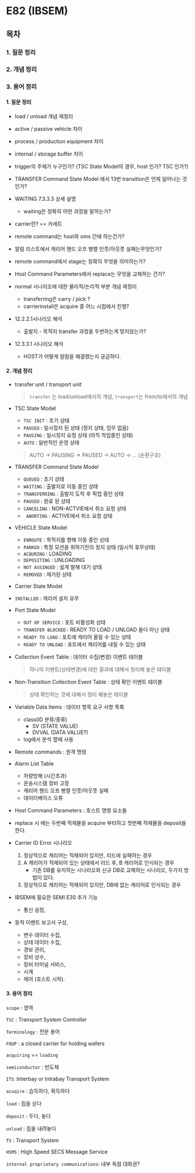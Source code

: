 # E82 (IBSEM)

## 목차

### 1. 질문 정리

### 2. 개념 정리

### 3. 용어 정리



#### 1. 질문 정리

- load / unload 개념 재정리
- active / passive vehicle 차이
- process / production equipment 차이
- internal / storage buffer 차이
- trigger의 주체가 누구인가? (TSC State Model의 경우, host 인가? TSC 인가?)
- TRANSFER Command State Model 에서 13번 transition은 언제 일어나는 것인가?
- WAITING 7.3.3.3 상세 설명
  - waiting은 정확히 어떤 과정을 말하는가?
- carrier란? == 카세트
- remote command는 host와 oms 간에 하는건가?
- 알람 리스트에서 캐리어 핸드 오프 병렬 인풋/아웃풋 실패는무엇인가?
- remote command에서 stage는 정확히 무엇을 의미하는가?
- Host Command Parameters에서 replace는 무엇을 교체하는 건가?
- normal 시나리오에 대한 물리적/논리적 부분 개념 재정리
  - transferring은 carry / pick ?
  - carrierinstall은 acquire 중 어느 시점에서 진행?
- 12.2.2.1시나리오 해석
  - 출발지 - 목적지 transfer 과정을 두번하는게 맞지않는가?

- 12.3.3.1 시나리오 해석
  - HOST가 어떻게 알람을 해결했는지 궁금하다.

#### 2. 개념 정리

- transfer unit / transport unit

  > `transfer` 는 load/unload에서의 개념, `transport`는 from/to에서의 개념

- TSC State Model

  - `TSC INIT` :  초기 상태
  - `PAUSED` :  일시정지 된 상태 (정지 상태, 임무 없음)
  - `PAUSING` : 일시정지 요청 상태 (아직 작업중인 상태)
  - `AUTO` : 일반적인 운영 상태

  > AUTO -> PAUSING -> PAUSED -> AUTO -> ... (순환구조)

- TRANSFER Command State Model

  - `QUEUED` : 초기 상태
  - `WAITING` : 출발지로 이동 중인 상태
  - `TRANSFERRING` : 출발지 도착 후 픽업 중인 상태
  - `PAUSED` : 완료 된 상태
  - `CANCELING` : NON-ACTVIE에서 취소 요청 상태
  - ` ABORTING` : ACTIVE에서 취소 요청 상태

- VEHICLE State Model

  - `ENROUTE` : 목적지를 향해 이동 중인 상태
  - `PARKED` : 특정 모션을 취하기전의 정지 상태 (일시적 휴무상태)
  - `ACQURING` :  LOADING
  - `DEPOSITING` : UNLOADING
  - `NOT ASSINGED` : 쉽게 말해 대기 상태
  - `REMOVED` : 제거된 상태
  
-  Carrier State Model

  - `INSTALLED` : 캐리어 설치 유무

- Port State Model

  - `OUT OF SERVICE` : 포트 비활성화 상태
  - `TRANSFER BLOCKED` : READY TO LOAD / UNLOAD 둘다 아닌 상태
  - `READY TO LOAD` : 포트에 캐리어 올릴 수 있는 상태
  - `READY TO UNLOAD` :  포트에서 캐리어를 내릴 수 있는 상태

- Collection Event Table : 데이터 수집(변경) 이벤트 테이블

  > 하나의 이벤트(상태변경)에 대한 결과에 대해서 정리해 놓은 테이블

- Non-Transition Collection Event Table : 상태 확인 이벤트 테이블

  > 상태 확인하는 것에 대해서 정리 해놓은 테이블

- Variable Data Items : 데이터 항목 요구 사항 목록

  - class(ID 분류/종류)
    - SV (STATE VALUE)
    - DVVAL (DATA VALUE?)
  - log에서 분석 할때 사용

- Remote commands : 원격 명령

- Alarm List Table

  - 차량방해 (시간초과)
  - 운송시스템 장비 고장
  - 캐리어 핸드 오프 병렬 인풋/아웃풋 실패
  - 데이터베이스 오류

- Host Command Parameters : 호스트 명령 요소들

- replace 시 에는 두번째 적재물을 acquire 부터하고  첫번째 적재물을 deposit을 한다.

- Carrier ID Error 시나리오

  1. 정상적으로 캐리어는 적재되어 있지만, 리드에 실패하는 경우
  2. A 캐리어가 적재되어 있는 상태에서 리드 후, B 캐리어로 인식되는 경우
     - 기존 DB를 유지하는 시나리오와 신규 DB로 교체하는 시나리오, 두가지 방법이 있다.
  3. 정상적으로 캐리어는 적재되어 있지만, DB에 없는 캐리어로 인식되는 경우

- IBSEM에 필요한 SEMI E30 추가 기능

  - 통신 설정,
- 동적 이벤트 보고서 구성,
  - 변수 데이터 수집,
  - 상태 데이터 수집,
  - 경보 관리,
  - 장비 상수,
  - 장비 터미널 서비스,
  - 시계
  - 제어 (호스트 시작).

#### 3. 용어 정리

`scope` : 영역

`TSC` : Transport System Controller

`Terminology` : 전문 용어

`FOUP` : a closed carrier for holding wafers

`acquiring` == `loading`

`semiconductor` : 반도체

`ITS` :Interbay or Intrabay Transport System

`acuqire` : 습득하다, 획득하다

`load` : 짐을 싣다

`deposit` : 두다, 놓다

`unload` : 짐을 내려놓다

`TS` : Transport System

`HSMS` : High Speed SECS Message Service

`internal proprietary communications`: 내부 독점 대화권?




